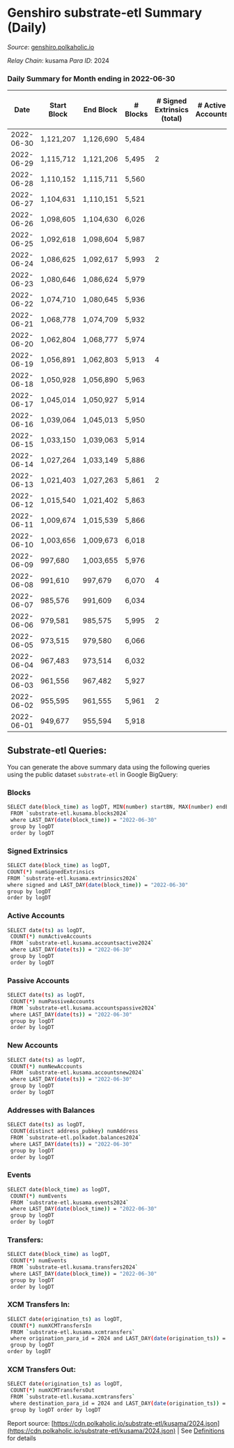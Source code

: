# Genshiro substrate-etl Summary (Daily)

_Source_: [genshiro.polkaholic.io](https://genshiro.polkaholic.io)

*Relay Chain*: kusama
*Para ID*: 2024



### Daily Summary for Month ending in 2022-06-30


| Date | Start Block | End Block | # Blocks | # Signed Extrinsics (total) | # Active Accounts | # Passive | # New | # Addresses with Balances | # Events | # Transfers | # XCM Transfers In | # XCM Transfers Out | Issues | 
| ---- | ----------- | --------- | -------- | --------------------------- | ----------------- | --------- | ----- | ------------------------- | -------- | ----------- | ------------------ | ------------------- | ------ |
| 2022-06-30 | 1,121,207 | 1,126,690 | 5,484 |  |  |  |  | 24 | 10,977 |   |   |   |  |
| 2022-06-29 | 1,115,712 | 1,121,206 | 5,495 | 2 |  |  |  | 24 | 11,017 |   | 2  |   |  |
| 2022-06-28 | 1,110,152 | 1,115,711 | 5,560 |  |  |  |  | 24 | 11,134 |   | 1  |   |  |
| 2022-06-27 | 1,104,631 | 1,110,151 | 5,521 |  |  |  |  | 24 | 11,051 |   |   |   |  |
| 2022-06-26 | 1,098,605 | 1,104,630 | 6,026 |  |  |  |  | 24 | 12,062 |   |   |   |  |
| 2022-06-25 | 1,092,618 | 1,098,604 | 5,987 |  |  |  |  | 24 | 11,989 |   | 1  |   |  |
| 2022-06-24 | 1,086,625 | 1,092,617 | 5,993 | 2 |  |  |  | 24 | 12,009 |   | 1  |   |  |
| 2022-06-23 | 1,080,646 | 1,086,624 | 5,979 |  |  |  |  | 24 | 11,973 |   | 1  |   |  |
| 2022-06-22 | 1,074,710 | 1,080,645 | 5,936 |  |  |  |  | 24 | 11,892 |   | 2  |   |  |
| 2022-06-21 | 1,068,778 | 1,074,709 | 5,932 |  |  |  |  | 24 | 11,879 |   | 1  |   |  |
| 2022-06-20 | 1,062,804 | 1,068,777 | 5,974 |  |  |  |  | 24 | 11,963 |   | 1  |   |  |
| 2022-06-19 | 1,056,891 | 1,062,803 | 5,913 | 4 |  |  |  | 24 | 11,852 |   |   |   |  |
| 2022-06-18 | 1,050,928 | 1,056,890 | 5,963 |  |  |  |  | 24 | 11,936 |   |   |   |  |
| 2022-06-17 | 1,045,014 | 1,050,927 | 5,914 |  |  |  |  | 24 | 11,838 |   |   |   |  |
| 2022-06-16 | 1,039,064 | 1,045,013 | 5,950 |  |  |  |  | 24 | 11,910 |   |   |   |  |
| 2022-06-15 | 1,033,150 | 1,039,063 | 5,914 |  |  |  |  | 24 | 11,843 |   | 1  |   |  |
| 2022-06-14 | 1,027,264 | 1,033,149 | 5,886 |  |  |  |  | 24 | 11,786 |   | 1  |   |  |
| 2022-06-13 | 1,021,403 | 1,027,263 | 5,861 | 2 |  |  |  | 24 | 11,755 |   | 3  |   |  |
| 2022-06-12 | 1,015,540 | 1,021,402 | 5,863 |  |  |  |  | 24 | 11,741 |   | 1  |   |  |
| 2022-06-11 | 1,009,674 | 1,015,539 | 5,866 |  |  |  |  | 24 | 11,752 |   | 2  |   |  |
| 2022-06-10 | 1,003,656 | 1,009,673 | 6,018 |  |  |  |  | 24 | 12,051 |   | 1  |   |  |
| 2022-06-09 | 997,680 | 1,003,655 | 5,976 |  |  |  |  | 24 | 11,962 |   |   |   |  |
| 2022-06-08 | 991,610 | 997,679 | 6,070 | 4 |  |  |  | 24 | 12,171 |   | 1  |   |  |
| 2022-06-07 | 985,576 | 991,609 | 6,034 |  |  |  |  | 24 | 12,078 |   |   |   |  |
| 2022-06-06 | 979,581 | 985,575 | 5,995 | 2 |  |  |  | 24 | 12,018 |   | 2  |   |  |
| 2022-06-05 | 973,515 | 979,580 | 6,066 |  |  |  |  | 24 | 12,152 |   | 2  |   |  |
| 2022-06-04 | 967,483 | 973,514 | 6,032 |  |  |  |  | 24 | 12,089 |   | 3  |   |  |
| 2022-06-03 | 961,556 | 967,482 | 5,927 |  |  |  |  | 24 | 11,864 |   |   |   |  |
| 2022-06-02 | 955,595 | 961,555 | 5,961 | 2 |  |  |  | 24 | 11,945 |   | 1  |   |  |
| 2022-06-01 | 949,677 | 955,594 | 5,918 |  |  |  |  | 24 | 11,846 |   |   |   |  |

## Substrate-etl Queries:
You can generate the above summary data using the following queries using the public dataset `substrate-etl` in Google BigQuery:

### Blocks
```bash
SELECT date(block_time) as logDT, MIN(number) startBN, MAX(number) endBN, COUNT(*) numBlocks 
 FROM `substrate-etl.kusama.blocks2024`  
 where LAST_DAY(date(block_time)) = "2022-06-30" 
 group by logDT 
 order by logDT
```

### Signed Extrinsics
```bash
SELECT date(block_time) as logDT, 
COUNT(*) numSignedExtrinsics 
FROM `substrate-etl.kusama.extrinsics2024`  
where signed and LAST_DAY(date(block_time)) = "2022-06-30" 
group by logDT 
order by logDT
```

### Active Accounts
```bash
SELECT date(ts) as logDT, 
 COUNT(*) numActiveAccounts 
 FROM `substrate-etl.kusama.accountsactive2024` 
 where LAST_DAY(date(ts)) = "2022-06-30" 
 group by logDT 
 order by logDT
```

### Passive Accounts
```bash
SELECT date(ts) as logDT, 
 COUNT(*) numPassiveAccounts 
 FROM `substrate-etl.kusama.accountspassive2024` 
 where LAST_DAY(date(ts)) = "2022-06-30" 
 group by logDT 
 order by logDT
```

### New Accounts
```bash
SELECT date(ts) as logDT, 
 COUNT(*) numNewAccounts 
 FROM `substrate-etl.kusama.accountsnew2024` 
 where LAST_DAY(date(ts)) = "2022-06-30" 
 group by logDT
 order by logDT
```

### Addresses with Balances
```bash
SELECT date(ts) as logDT,
 COUNT(distinct address_pubkey) numAddress 
 FROM `substrate-etl.polkadot.balances2024` 
 where LAST_DAY(date(ts)) = "2022-06-30" 
 group by logDT 
 order by logDT
```

### Events
```bash
SELECT date(block_time) as logDT, 
 COUNT(*) numEvents 
 FROM `substrate-etl.kusama.events2024` 
 where LAST_DAY(date(block_time)) = "2022-06-30" 
 group by logDT 
 order by logDT
```

### Transfers:
```bash
SELECT date(block_time) as logDT, 
 COUNT(*) numEvents 
 FROM `substrate-etl.kusama.transfers2024` 
 where LAST_DAY(date(block_time)) = "2022-06-30" 
 group by logDT 
 order by logDT
```

### XCM Transfers In:
```bash
SELECT date(origination_ts) as logDT, 
 COUNT(*) numXCMTransfersIn 
 FROM `substrate-etl.kusama.xcmtransfers` 
 where origination_para_id = 2024 and LAST_DAY(date(origination_ts)) = "2022-06-30" 
 group by logDT 
order by logDT
```

### XCM Transfers Out:
```bash
SELECT date(origination_ts) as logDT, 
 COUNT(*) numXCMTransfersOut 
 FROM `substrate-etl.kusama.xcmtransfers` 
 where destination_para_id = 2024 and LAST_DAY(date(origination_ts)) = "2022-06-30" 
 group by logDT order by logDT
```


Report source: [https://cdn.polkaholic.io/substrate-etl/kusama/2024.json](https://cdn.polkaholic.io/substrate-etl/kusama/2024.json) | See [Definitions](/DEFINITIONS.md) for details
